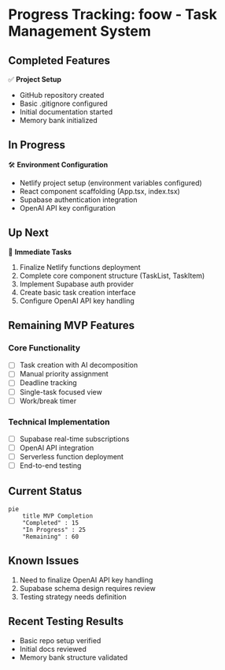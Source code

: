 # Progress Tracking: foow - Task Management System

## Completed Features
✅ **Project Setup**
- GitHub repository created
- Basic .gitignore configured
- Initial documentation started
- Memory bank initialized

## In Progress
🛠 **Environment Configuration**
- Netlify project setup (environment variables configured)
- React component scaffolding (App.tsx, index.tsx)
- Supabase authentication integration
- OpenAI API key configuration

## Up Next
📅 **Immediate Tasks**
1. Finalize Netlify functions deployment
2. Complete core component structure (TaskList, TaskItem)
3. Implement Supabase auth provider
4. Create basic task creation interface
5. Configure OpenAI API key handling

## Remaining MVP Features
### Core Functionality
- [ ] Task creation with AI decomposition
- [ ] Manual priority assignment
- [ ] Deadline tracking
- [ ] Single-task focused view
- [ ] Work/break timer

### Technical Implementation
- [ ] Supabase real-time subscriptions
- [ ] OpenAI API integration
- [ ] Serverless function deployment
- [ ] End-to-end testing

## Current Status
```mermaid
pie
    title MVP Completion
    "Completed" : 15
    "In Progress" : 25
    "Remaining" : 60
```

## Known Issues
1. Need to finalize OpenAI API key handling
2. Supabase schema design requires review
3. Testing strategy needs definition

## Recent Testing Results
- Basic repo setup verified
- Initial docs reviewed
- Memory bank structure validated
